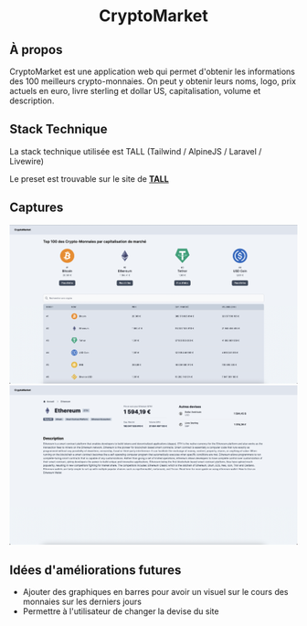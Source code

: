 <h1 align="center">CryptoMarket</h1>

## À propos

CryptoMarket est une application web qui permet d'obtenir les informations des 100 meilleurs crypto-monnaies.
On peut y obtenir leurs noms, logo, prix actuels en euro, livre sterling et dollar US, capitalisation, volume et description.

## Stack Technique

La stack technique utilisée est TALL (Tailwind / AlpineJS / Laravel / Livewire)

Le preset est trouvable sur le site de **[TALL](https://tallstack.dev/)**

## Captures

![Page d'accueil](Screenshot1.png)
![Page de détails](Screenshot2.png)

## Idées d'améliorations futures

- Ajouter des graphiques en barres pour avoir un visuel sur le cours des monnaies sur les derniers jours
- Permettre à l'utilisateur de changer la devise du site

